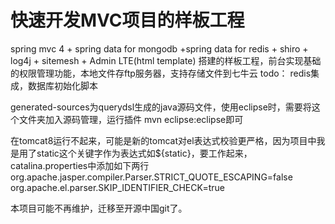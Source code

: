 # 快速开发MVC项目的样板工程
spring mvc 4 + spring  data for mongodb +spring data  for redis + shiro + log4j + sitemesh + Admin LTE(html template) 搭建的样板工程，前台实现基础的权限管理功能，本地文件存ftp服务器，支持存储文件到七牛云
todo： redis集成，数据库初始化脚本


generated-sources为querydsl生成的java源码文件，使用eclipse时，需要将这个文件夹加入源码管理，运行插件
mvn eclipse:eclipse即可

在tomcat8运行不起来，可能是新的tomcat对el表达式校验更严格，因为项目中我是用了static这个关键字作为表达式如${static}，要工作起来，catalina.properties中添加如下两行
org.apache.jasper.compiler.Parser.STRICT_QUOTE_ESCAPING=false
org.apache.el.parser.SKIP_IDENTIFIER_CHECK=true

本项目可能不再维护，迁移至开源中国git了。
